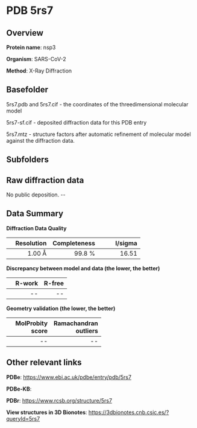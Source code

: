 # PDB 5rs7

## Overview

**Protein name**: nsp3

**Organism**: SARS-CoV-2

**Method**: X-Ray Diffraction



## Basefolder

5rs7.pdb and 5rs7.cif - the coordinates of the threedimensional molecular model

5rs7-sf.cif - deposited diffraction data for this PDB entry

5rs7.mtz - structure factors after automatic refinement of molecular model against the diffraction data.

## Subfolders









## Raw diffraction data

No public deposition. --<br> 

## Data Summary
**Diffraction Data Quality**

|   | Resolution | Completeness| I/sigma |
|---|-------------:|----------------:|--------------:|
|   |1.00 Å|99.8  %|<img width=50/>16.51|

**Discrepancy between model and data (the lower, the better)**

|   | **R-work**| **R-free**   
|---|-------------:|----------------:|           
||--|--|

**Geometry validation (the lower, the better)**

|   |**MolProbity<br>score**| **Ramachandran<br>outliers** 
|---|-------------:|----------------:|
||--|--|

 

 



## Other relevant links 
**PDBe**:  https://www.ebi.ac.uk/pdbe/entry/pdb/5rs7

**PDBe-KB**:  
 
**PDBr**: https://www.rcsb.org/structure/5rs7 

**View structures in 3D Bionotes**: https://3dbionotes.cnb.csic.es/?queryId=5rs7

